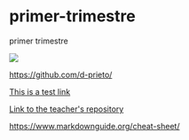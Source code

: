 # primer-trimestre
primer trimestre 


![](https://media.gettyimages.com/photos/the-tools-for-a-batsman-picture-id497203317)

https://github.com/d-prieto/

[This is a test link](https://en.wikipedia.org/wiki/International_Cricket_Council)

[Link to the teacher's repository](https://github.com/d-prieto/)


https://www.markdownguide.org/cheat-sheet/


